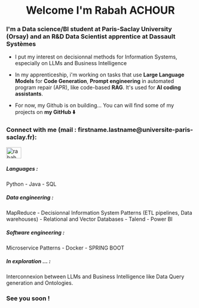 <h1 align="center"> Welcome I'm Rabah ACHOUR </h1>

<h3 align="left">I'm a Data science/BI student at Paris-Saclay University (Orsay) and an R&D Data Scientist apprentice at Dassault Systèmes </h3>

- I put my interest on decisionnal methods for Information Systems, especially on LLMs and Business Intelligence 

- In my apprenticeship, i'm working on tasks that use **Large Language Models** for **Code Generation**, **Prompt engineering** in automated program repair (APR), like code-based **RAG**. It's used for **AI coding assistants**. 

- For now, my Github is on building...
You can will find some of my projects on **my GitHub ⬇️** 

<h3 align="left">Connect with me (mail : firstname.lastname@universite-paris-saclay.fr):</h3>
<p align="left">
<a href="https://www.linkedin.com/in/rabah-achour-594335239" target="blank"><img align="center" src="https://raw.githubusercontent.com/rahuldkjain/github-profile-readme-generator/master/src/images/icons/Social/linked-in-alt.svg" alt="rabah achour" height="30" width="40" /></a>


<h5 align="left">Languages :</h5>

Python - Java - SQL

<h5 align="left">Data engineering :</h5>

MapReduce - Decisionnal Information System Patterns (ETL pipelines, Data warehouses) - Relational and Vector Databases -  Talend - Power BI

<h5 align="left">Software engineering :</h5>

Microservice Patterns - Docker - SPRING BOOT

<h5 align="left">In exploration ... :</h5>

Interconnexion between LLMs and Business Intelligence like Data Query generation and Ontologies.

<h3 align="left">See you soon ! </h3>
